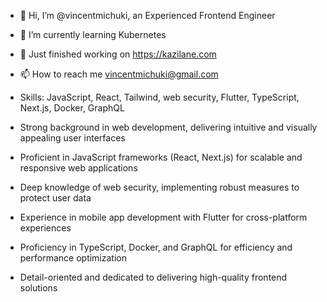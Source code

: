 - 👋 Hi, I’m @vincentmichuki, an Experienced Frontend Engineer
- 🌱 I’m currently learning Kubernetes
- 🚀 Just finished working on https://kazilane.com
- 📫 How to reach me vincentmichuki@gmail.com

- Skills: JavaScript, React, Tailwind, web security, Flutter, TypeScript, Next.js, Docker, GraphQL
- Strong background in web development, delivering intuitive and visually appealing user interfaces
- Proficient in JavaScript frameworks (React, Next.js) for scalable and responsive web applications
- Deep knowledge of web security, implementing robust measures to protect user data
- Experience in mobile app development with Flutter for cross-platform experiences
- Proficiency in TypeScript, Docker, and GraphQL for efficiency and performance optimization
- Detail-oriented and dedicated to delivering high-quality frontend solutions
